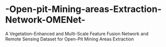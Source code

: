 # -Open-pit-Mining-areas-Extraction-Network-OMENet-
A Vegetation-Enhanced and Multi-Scale Feature Fusion Network and Remote Sensing Dataset for Open-Pit Mining Areas Extraction
